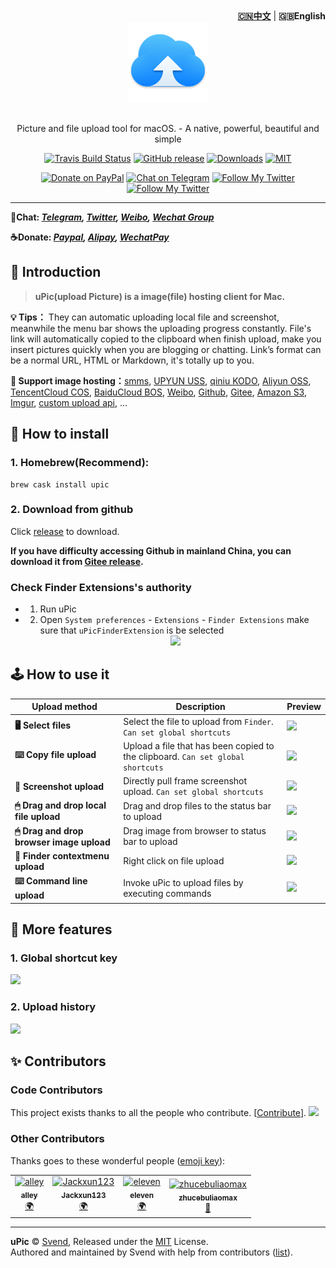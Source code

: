 <div align="right"><strong><a href="./README-cn.md">🇨🇳中文</a></strong>  | <strong>🇬🇧English</strong></div>
<div align="center">
  <img src="https://raw.githubusercontent.com/gee1k/oss/master/screenshot/uPic/logo.png" alt="uPic">
  <br>
  <br>
  <p>
    Picture and file upload tool for macOS. - A native, powerful, beautiful and simple  
  </p>

  <p>

  [![Travis Build Status](https://img.shields.io/travis/gee1k/uPic.svg?style=flat-square&logo=Travis)](https://travis-ci.org/gee1k/uPic) [![GitHub release](https://img.shields.io/github/release/gee1k/uPic?label=version&style=flat-square&logo=GitHub)](https://github.com/gee1k/uPic/releases/latest) [![Downloads](https://img.shields.io/github/downloads/gee1k/uPic/total.svg?style=flat-square)](https://github.com/gee1k/uPic/releases) [![MIT](https://img.shields.io/github/license/gee1k/uPic?style=flat-square)](https://github.com/gee1k/uPic/blob/master/LICENSE)

[![Donate on PayPal](https://img.shields.io/badge/support-PayPal-blue?style=flat-square&logo=PayPal)](https://paypal.me/geee1k) [![Chat on Telegram](https://img.shields.io/badge/chat-Telegram-blueviolet?style=flat-square&logo=Telegram)](https://t.me/upic_host) [![Follow My Twitter](https://img.shields.io/badge/follow-Tweet-blue?style=flat-square&logo=Twitter)](https://twitter.com/geee1k) [![Follow My Twitter](https://img.shields.io/badge/follow-Weibo-red?style=flat-square&logo=sina-weibo)](https://weibo.com/6436660358)

  </p>
</div>

-----

**👬Chat: _[Telegram](https://t.me/upic_host), [Twitter](https://twitter.com/geee1k), [Weibo](https://weibo.com/6436660358), [Wechat Group](https://raw.githubusercontent.com/gee1k/oss/master/personal/geee1k.JPG)_**

**☕️Donate: _[Paypal](https://paypal.me/geee1k), [Alipay](https://raw.githubusercontent.com/gee1k/oss/master/qrcode/alipay.JPG), [WechatPay](https://raw.githubusercontent.com/gee1k/oss/master/qrcode/wechat_pay.JPG)_**

## 📑 Introduction

> **uPic(upload Picture) is a image(file) hosting client for Mac.** 

**💡 Tips：** They can automatic uploading local file and screenshot, meanwhile the menu bar shows the uploading progress constantly. File's link will automatically copied to the clipboard when finish upload, make you insert pictures quickly when you are blogging or chatting. Link’s format can be a normal URL, HTML or Markdown, it's totally up to you.

**🔋 Support image hosting：**[smms](https://sm.ms/), [UPYUN USS](https://www.upyun.com/products/file-storage), [qiniu KODO](https://www.qiniu.com/products/kodo), [Aliyun OSS](https://www.aliyun.com/product/oss/), [TencentCloud COS](https://cloud.tencent.com/product/cos), [BaiduCloud BOS](https://cloud.baidu.com/product/bos.html), [Weibo](https://weibo.com/), [Github](https://github.com/settings/tokens), [Gitee](https://gitee.com/profile/personal_access_tokens), [Amazon S3](https://aws.amazon.com/cn/s3/), [Imgur](https://imgur.com/), [custom upload api](https://blog.svend.cc/upic/tutorials/custom), ...

## 🚀 How to install


### 1. Homebrew(Recommend):
```
brew cask install upic
```
### 2. Download from github
 Click [release](https://github.com/gee1k/uPic/releases) to download.
 
 **If you have difficulty accessing Github in mainland China, you can download it from [Gitee release](https://gitee.com/gee1k/uPic/releases).**

### Check Finder Extensions's authority

- 1. Run uPic

- 2. Open `System preferences` - `Extensions` - `Finder Extensions` make sure that `uPicFinderExtension` is be selected

  <center>
    <img src="https://cdn.jsdelivr.net/gh/gee1k/oss@master/screenshot/uPic-en/finder-extension.png" height="300">
  </center>



## 🕹 How to use it

| Upload method | Description | Preview |
| ------------- | ----------- | ------- |
| **🖥 Select files** |  Select the file to upload from `Finder`.  `Can set global shortcuts`  | ![](https://cdn.jsdelivr.net/gh/gee1k/oss@master/screenshot/uPic-en/selectFile.gif) |
| **⌨️ Copy file upload** | Upload a file that has been copied to the clipboard.  `Can set global shortcuts` | ![](https://cdn.jsdelivr.net/gh/gee1k/oss@master/screenshot/uPic-en/pasteboard.gif) |
| **📸 Screenshot upload** | Directly pull frame screenshot upload.  `Can set global shortcuts` | ![](https://cdn.jsdelivr.net/gh/gee1k/oss@master/screenshot/uPic-en/screenshot.gif) |
| **🖱 Drag and drop local file upload** | Drag and drop files to the status bar to upload | ![](https://cdn.jsdelivr.net/gh/gee1k/oss@master/screenshot/uPic-en/dragFile.gif) |
| **🖱 Drag and drop browser image upload** | Drag image from browser to status bar to upload | ![](https://cdn.jsdelivr.net/gh/gee1k/oss@master/screenshot/uPic-en/dragFromBrowser.gif) |
| **📂 Finder contextmenu upload** | Right click on file upload | ![](https://cdn.jsdelivr.net/gh/gee1k/oss@master/screenshot/uPic-en/contextmenu.gif) |
| **⌨️ Command line upload** | Invoke uPic to upload files by executing commands | ![](https://cdn.jsdelivr.net/gh/gee1k/oss@master/screenshot/uPic-en/cli.gif) |

## 🧰 More features

### 1. Global shortcut key
<img src="https://cdn.jsdelivr.net/gh/gee1k/oss@master/screenshot/uPic-en/shortcuts.png" height="300">

### 2. Upload history
<img src="https://cdn.jsdelivr.net/gh/gee1k/oss@master/screenshot/uPic-en/history.png" height="300">


## ✨ Contributors

### Code Contributors

This project exists thanks to all the people who contribute. [[Contribute](CONTRIBUTING.md)].
<a href="https://github.com/gee1k/uPic/graphs/contributors"><img src="https://opencollective.com/uPic/contributors.svg?width=890&button=true" /></a>


### Other Contributors

Thanks goes to these wonderful people ([emoji key](https://allcontributors.org/docs/en/emoji-key)):

<!-- ALL-CONTRIBUTORS-LIST:START - Do not remove or modify this section -->
<!-- prettier-ignore-start -->
<!-- markdownlint-disable -->
<table>
  <tr>
    <td align="center"><a href="https://alley.js.org"><img src="https://avatars1.githubusercontent.com/u/19723234?v=4" width="100px;" alt="alley"/><br /><sub><b>alley</b></sub></a><br /><a href="#translation-m01i0ng" title="Translation">🌍</a></td>
    <td align="center"><a href="https://github.com/Jackxun123"><img src="https://avatars2.githubusercontent.com/u/33611532?v=4" width="100px;" alt="Jackxun123"/><br /><sub><b>Jackxun123</b></sub></a><br /><a href="#translation-Jackxun123" title="Translation">🌍</a></td>
    <td align="center"><a href="https://github.com/kkkkkkyrie"><img src="https://avatars2.githubusercontent.com/u/30786071?v=4" width="100px;" alt="eleven"/><br /><sub><b>eleven</b></sub></a><br /><a href="#translation-kkkkkkyrie" title="Translation">🌍</a></td>
    <td align="center"><a href="https://immx.io/"><img src="https://avatars1.githubusercontent.com/u/16921591?v=4" width="100px;" alt="zhucebuliaomax"/><br /><sub><b>zhucebuliaomax</b></sub></a><br /><a href="#design-ihatework" title="Design">🎨</a></td>
  </tr>
</table>

<!-- markdownlint-enable -->
<!-- prettier-ignore-end -->
<!-- ALL-CONTRIBUTORS-LIST:END -->

-----

**uPic** © [Svend](https://github.com/gee1k), Released under the [MIT](./LICENSE) License.<br>
Authored and maintained by Svend with help from contributors ([list](https://github.com/gee1k/uPic/contributors)).